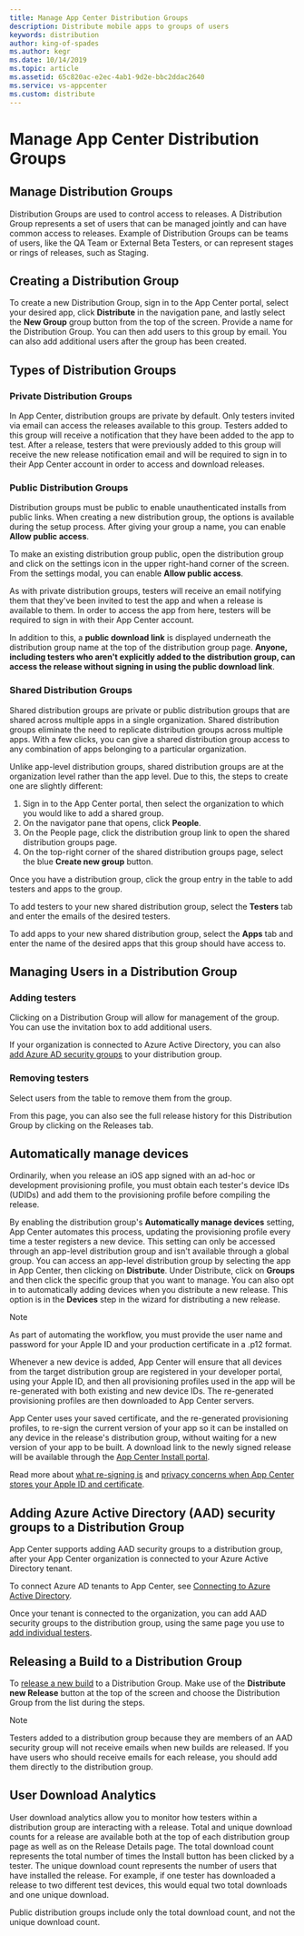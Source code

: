 ```yaml
---
title: Manage App Center Distribution Groups
description: Distribute mobile apps to groups of users
keywords: distribution
author: king-of-spades
ms.author: kegr
ms.date: 10/14/2019
ms.topic: article
ms.assetid: 65c820ac-e2ec-4ab1-9d2e-bbc2ddac2640
ms.service: vs-appcenter
ms.custom: distribute
---
```


# Manage App Center Distribution Groups
## Manage Distribution Groups
Distribution Groups are used to control access to releases. A Distribution Group represents a set of users that can be managed jointly and can have common access to releases. Example of Distribution Groups can be teams of users, like the QA Team or External Beta Testers, or can represent stages or rings of releases, such as Staging.

## Creating a Distribution Group
To create a new Distribution Group, sign in to the App Center portal, select your desired app, click **Distribute** in the navigation pane, and lastly select the **New Group** group button from the top of the screen. Provide a name for the Distribution Group. You can then add users to this group by email. You can also add additional users after the group has been created.

## Types of Distribution Groups
### Private Distribution Groups
In App Center, distribution groups are private by default. Only testers invited via email can access the releases available to this group. Testers added to this group will receive a notification that they have been added to the app to test. After a release, testers that were previously added to this group will receive the new release notification email and will be required to sign in to their App Center account in order to access and download releases.

### Public Distribution Groups
Distribution groups must be public to enable unauthenticated installs from public links. When creating a new distribution group, the options is available during the setup process. After giving your group a name, you can enable **Allow public access**.

To make an existing distribution group public, open the distribution group and click on the settings icon in the upper right-hand corner of the screen. From the settings modal, you can enable **Allow public access**.

As with private distribution groups, testers will receive an email notifying them that they've been invited to test the app and when a release is available to them. In order to access the app from here, testers will be required to sign in with their App Center account.

In addition to this, a **public download link** is displayed underneath the distribution group name at the top of the distribution group page. **Anyone, including testers who aren't explicitly added to the distribution group, can access the release without signing in using the public download link**.

### Shared Distribution Groups
Shared distribution groups are private or public distribution groups that are shared across multiple apps in a single organization. Shared distribution groups eliminate the need to replicate distribution groups across multiple apps. With a few clicks, you can give a shared distribution group access to any combination of apps belonging to a particular organization.

Unlike app-level distribution groups, shared distribution groups are at the organization level rather than the app level. Due to this, the steps to create one are slightly different:
1. Sign in to the App Center portal, then select the organization to which you would like to add a shared group.
2. On the navigator pane that opens, click **People**.
3. On the People page, click the distribution group link to open the shared distribution groups page.
4. On the top-right corner of the shared distribution groups page, select the blue **Create new group** button.

Once you have a distribution group, click the group entry in the table to add testers and apps to the group.

To add testers to your new shared distribution group, select the **Testers** tab and enter the emails of the desired testers.

To add apps to your new shared distribution group, select the **Apps** tab and enter the name of the desired apps that this group should have access to.

## Managing Users in a Distribution Group
### Adding testers
Clicking on a Distribution Group will allow for management of the group. You can use the invitation box to add additional users.

If your organization is connected to Azure Active Directory, you can also [add Azure AD security groups](#adding-azure-active-directory-aad-security-groups-to-a-distribution-group) to your distribution group.

### Removing testers
Select users from the table to remove them from the group.

From this page, you can also see the full release history for this Distribution Group by clicking on the Releases tab.

## Automatically manage devices
Ordinarily, when you release an iOS app signed with an ad-hoc or development provisioning profile, you must obtain each tester's device IDs (UDIDs) and add them to the provisioning profile before compiling the release.

By enabling the distribution group's **Automatically manage devices** setting, App Center automates this process, updating the provisioning profile every time a tester registers a new device. This setting can only be accessed through an app-level distribution group and isn't available through a global group. You can access an app-level distribution group by selecting the app in App Center, then clicking on **Distribute**. Under Distribute, click on **Groups** and then click the specific group that you want to manage. You can also opt in to automatically adding devices when you distribute a new release. This option is in the **Devices** step in the wizard for distributing a new release.

> [!NOTE]
> As part of automating the workflow, you must provide the user name and password for your Apple ID and your production certificate in a .p12 format.

Whenever a new device is added, App Center will ensure that all devices from the target distribution group are registered in your developer portal, using your Apple ID, and then all provisioning profiles used in the app will be re-generated with both existing and new device IDs. The re-generated provisioning profiles are then downloaded to App Center servers.

App Center uses your saved certificate, and the re-generated provisioning profiles, to re-sign the current version of your app so it can be installed on any device in the release's distribution group, without waiting for a new version of your app to be built. A download link to the newly signed release will be available through the [App Center Install portal](https://install.appcenter.ms).

Read more about [what re-signing is](auto-provisioning.md#app-signing-re-signing-and-device-provisioning) and [privacy concerns when App Center stores your Apple ID and certificate](auto-provisioning.md#privacy-concerns-on-username-and-password).

## Adding Azure Active Directory (AAD) security groups to a Distribution Group
App Center supports adding AAD security groups to a distribution group, after your App Center organization is connected to your Azure Active Directory tenant.

To connect Azure AD tenants to App Center, see [Connecting to Azure Active Directory](~/general/connecting-to-azure-active-directory.md).

Once your tenant is connected to the organization, you can add AAD security groups to the distribution group, using the same page you use to [add individual testers](#managing-users-in-a-distribution-group).

## Releasing a Build to a Distribution Group
To [release a new build][upload] to a Distribution Group. Make use of the **Distribute new Release** button at the top of the screen and choose the Distribution Group from the list during the steps.

> [!NOTE]
> Testers added to a distribution group because they are members of an AAD security group will not receive emails when new builds are released. If you have users who should receive emails for each release, you should add them directly to the distribution group.

## User Download Analytics
User download analytics allow you to monitor how testers within a distribution group are interacting with a release. Total and unique download counts for a release are available both at the top of each distribution group page as well as on the Release Details page. The total download count represents the total number of times the Install button has been clicked by a tester. The unique download count represents the number of users that have installed the release. For example, if one tester has downloaded a release to two different test devices, this would equal two total downloads and one unique download.

Public distribution groups include only the total download count, and not the unique download count.

[app_users]: ~/dashboard/creating-and-managing-apps.md
[upload]: ~/distribution/uploading.md
